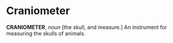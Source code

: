 # Craniometer

**CRANIOMETER**, _noun_ \[the skull, and measure.\] An instrument for measuring the skulls of animals.